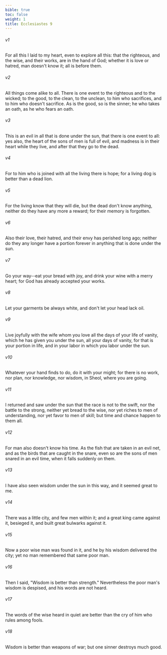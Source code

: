 ```yaml
---
bible: true
toc: false
weight: 1
title: Ecclesiastes 9
---
```




###### v1 
For all this I laid to my heart, even to explore all this: that the righteous, and the wise, and their works, are in the hand of God; whether it is love or hatred, man doesn't know it; all is before them. 

###### v2 
All things come alike to all. There is one event to the righteous and to the wicked; to the good, to the clean, to the unclean, to him who sacrifices, and to him who doesn't sacrifice. As is the good, so is the sinner; he who takes an oath, as he who fears an oath. 

###### v3 
This is an evil in all that is done under the sun, that there is one event to all: yes also, the heart of the sons of men is full of evil, and madness is in their heart while they live, and after that they go to the dead. 

###### v4 
For to him who is joined with all the living there is hope; for a living dog is better than a dead lion. 

###### v5 
For the living know that they will die, but the dead don't know anything, neither do they have any more a reward; for their memory is forgotten. 

###### v6 
Also their love, their hatred, and their envy has perished long ago; neither do they any longer have a portion forever in anything that is done under the sun. 

###### v7 
Go your way--eat your bread with joy, and drink your wine with a merry heart; for God has already accepted your works. 

###### v8 
Let your garments be always white, and don't let your head lack oil. 

###### v9 
Live joyfully with the wife whom you love all the days of your life of vanity, which he has given you under the sun, all your days of vanity, for that is your portion in life, and in your labor in which you labor under the sun. 

###### v10 
Whatever your hand finds to do, do it with your might; for there is no work, nor plan, nor knowledge, nor wisdom, in Sheol, where you are going. 

###### v11 
I returned and saw under the sun that the race is not to the swift, nor the battle to the strong, neither yet bread to the wise, nor yet riches to men of understanding, nor yet favor to men of skill; but time and chance happen to them all. 

###### v12 
For man also doesn't know his time. As the fish that are taken in an evil net, and as the birds that are caught in the snare, even so are the sons of men snared in an evil time, when it falls suddenly on them. 

###### v13 
I have also seen wisdom under the sun in this way, and it seemed great to me. 

###### v14 
There was a little city, and few men within it; and a great king came against it, besieged it, and built great bulwarks against it. 

###### v15 
Now a poor wise man was found in it, and he by his wisdom delivered the city; yet no man remembered that same poor man. 

###### v16 
Then I said, "Wisdom is better than strength." Nevertheless the poor man's wisdom is despised, and his words are not heard. 

###### v17 
The words of the wise heard in quiet are better than the cry of him who rules among fools. 

###### v18 
Wisdom is better than weapons of war; but one sinner destroys much good.

